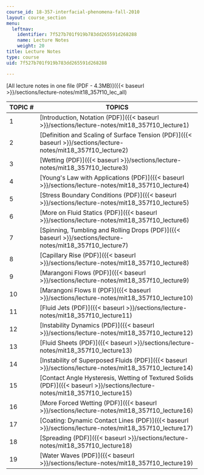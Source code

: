 ```yaml
---
course_id: 18-357-interfacial-phenomena-fall-2010
layout: course_section
menu:
  leftnav:
    identifier: 7f527b701f919b783dd265591d268288
    name: Lecture Notes
    weight: 20
title: Lecture Notes
type: course
uid: 7f527b701f919b783dd265591d268288

---
```


[All lecture notes in one file (PDF - 4.3MB)]({{< baseurl >}}/sections/lecture-notes/mit18_357f10_lec_all)

| TOPIC # | TOPICS |
| --- | --- |
| 1 | [Introduction, Notation (PDF)]({{< baseurl >}}/sections/lecture-notes/mit18_357f10_lecture1) |
| 2 | [Definition and Scaling of Surface Tension (PDF)]({{< baseurl >}}/sections/lecture-notes/mit18_357f10_lecture2) |
| 3 | [Wetting (PDF)]({{< baseurl >}}/sections/lecture-notes/mit18_357f10_lecture3) |
| 4 | [Young's Law with Applications (PDF)]({{< baseurl >}}/sections/lecture-notes/mit18_357f10_lecture4) |
| 5 | [Stress Boundary Conditions (PDF)]({{< baseurl >}}/sections/lecture-notes/mit18_357f10_lecture5) |
| 6 | [More on Fluid Statics (PDF)]({{< baseurl >}}/sections/lecture-notes/mit18_357f10_lecture6) |
| 7 | [Spinning, Tumbling and Rolling Drops (PDF)]({{< baseurl >}}/sections/lecture-notes/mit18_357f10_lecture7) |
| 8 | [Capillary Rise (PDF)]({{< baseurl >}}/sections/lecture-notes/mit18_357f10_lecture8) |
| 9 | [Marangoni Flows (PDF)]({{< baseurl >}}/sections/lecture-notes/mit18_357f10_lecture9) |
| 10 | [Marangoni Flows II (PDF)]({{< baseurl >}}/sections/lecture-notes/mit18_357f10_lecture10) |
| 11 | [Fluid Jets (PDF)]({{< baseurl >}}/sections/lecture-notes/mit18_357f10_lecture11) |
| 12 | [Instability Dynamics (PDF)]({{< baseurl >}}/sections/lecture-notes/mit18_357f10_lecture12) |
| 13 | [Fluid Sheets (PDF)]({{< baseurl >}}/sections/lecture-notes/mit18_357f10_lecture13) |
| 14 | [Instability of Superposed Fluids (PDF)]({{< baseurl >}}/sections/lecture-notes/mit18_357f10_lecture14) |
| 15 | [Contact Angle Hysteresis, Wetting of Textured Solids (PDF)]({{< baseurl >}}/sections/lecture-notes/mit18_357f10_lecture15) |
| 16 | [More Forced Wetting (PDF)]({{< baseurl >}}/sections/lecture-notes/mit18_357f10_lecture16) |
| 17 | [Coating: Dynamic Contact Lines (PDF)]({{< baseurl >}}/sections/lecture-notes/mit18_357f10_lecture17) |
| 18 | [Spreading (PDF)]({{< baseurl >}}/sections/lecture-notes/mit18_357f10_lecture18) |
| 19 | [Water Waves (PDF)]({{< baseurl >}}/sections/lecture-notes/mit18_357f10_lecture19)